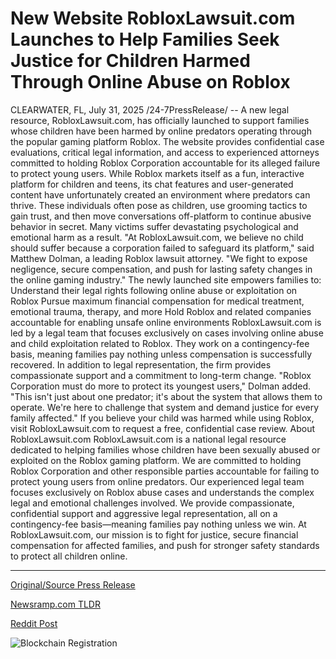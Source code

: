 # New Website RobloxLawsuit.com Launches to Help Families Seek Justice for Children Harmed Through Online Abuse on Roblox

CLEARWATER, FL, July 31, 2025 /24-7PressRelease/ -- A new legal resource, RobloxLawsuit.com, has officially launched to support families whose children have been harmed by online predators operating through the popular gaming platform Roblox. The website provides confidential case evaluations, critical legal information, and access to experienced attorneys committed to holding Roblox Corporation accountable for its alleged failure to protect young users.  While Roblox markets itself as a fun, interactive platform for children and teens, its chat features and user-generated content have unfortunately created an environment where predators can thrive. These individuals often pose as children, use grooming tactics to gain trust, and then move conversations off-platform to continue abusive behavior in secret. Many victims suffer devastating psychological and emotional harm as a result.  "At RobloxLawsuit.com, we believe no child should suffer because a corporation failed to safeguard its platform," said Matthew Dolman, a leading Roblox lawsuit attorney. "We fight to expose negligence, secure compensation, and push for lasting safety changes in the online gaming industry."  The newly launched site empowers families to:  Understand their legal rights following online abuse or exploitation on Roblox  Pursue maximum financial compensation for medical treatment, emotional trauma, therapy, and more  Hold Roblox and related companies accountable for enabling unsafe online environments  RobloxLawsuit.com is led by a legal team that focuses exclusively on cases involving online abuse and child exploitation related to Roblox. They work on a contingency-fee basis, meaning families pay nothing unless compensation is successfully recovered. In addition to legal representation, the firm provides compassionate support and a commitment to long-term change.  "Roblox Corporation must do more to protect its youngest users," Dolman added. "This isn't just about one predator; it's about the system that allows them to operate. We're here to challenge that system and demand justice for every family affected."  If you believe your child was harmed while using Roblox, visit RobloxLawsuit.com to request a free, confidential case review.  About RobloxLawsuit.com RobloxLawsuit.com is a national legal resource dedicated to helping families whose children have been sexually abused or exploited on the Roblox gaming platform. We are committed to holding Roblox Corporation and other responsible parties accountable for failing to protect young users from online predators. Our experienced legal team focuses exclusively on Roblox abuse cases and understands the complex legal and emotional challenges involved. We provide compassionate, confidential support and aggressive legal representation, all on a contingency-fee basis—meaning families pay nothing unless we win. At RobloxLawsuit.com, our mission is to fight for justice, secure financial compensation for affected families, and push for stronger safety standards to protect all children online. 

---

[Original/Source Press Release](https://www.24-7pressrelease.com/press-release/525433/new-website-robloxlawsuitcom-launches-to-help-families-seek-justice-for-children-harmed-through-online-abuse-on-roblox)
                    

[Newsramp.com TLDR](https://newsramp.com/curated-news/new-legal-resource-fights-for-child-safety-on-roblox/36558cd10930f664eb984ae52f330ba8) 

 



[Reddit Post](https://www.reddit.com/r/newsramp/comments/1me5esn/new_legal_resource_fights_for_child_safety_on/) 



![Blockchain Registration](https://cdn.newsramp.app/24-7PressRelease/qrcode/257/31/urgenSSd.webp)